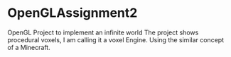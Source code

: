 # OpenGLAssignment2
OpenGL Project to implement an infinite world The project shows procedural voxels, I am calling it a voxel Engine. Using the similar concept of a Minecraft. 
